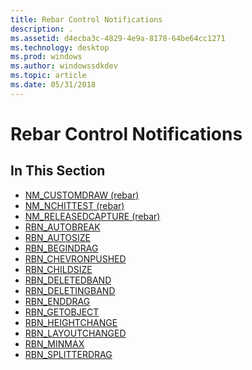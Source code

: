 ```yaml
---
title: Rebar Control Notifications
description: .
ms.assetid: d4ecba3c-4829-4e9a-8178-64be64cc1271
ms.technology: desktop
ms.prod: windows
ms.author: windowssdkdev
ms.topic: article
ms.date: 05/31/2018
---
```


# Rebar Control Notifications

## In This Section

-   [NM\_CUSTOMDRAW (rebar)](nm-customdraw-rebar.md)
-   [NM\_NCHITTEST (rebar)](nm-nchittest-rebar.md)
-   [NM\_RELEASEDCAPTURE (rebar)](nm-releasedcapture-rebar-.md)
-   [RBN\_AUTOBREAK](rbn-autobreak.md)
-   [RBN\_AUTOSIZE](rbn-autosize.md)
-   [RBN\_BEGINDRAG](rbn-begindrag.md)
-   [RBN\_CHEVRONPUSHED](rbn-chevronpushed.md)
-   [RBN\_CHILDSIZE](rbn-childsize.md)
-   [RBN\_DELETEDBAND](rbn-deletedband.md)
-   [RBN\_DELETINGBAND](rbn-deletingband.md)
-   [RBN\_ENDDRAG](rbn-enddrag.md)
-   [RBN\_GETOBJECT](rbn-getobject.md)
-   [RBN\_HEIGHTCHANGE](rbn-heightchange.md)
-   [RBN\_LAYOUTCHANGED](rbn-layoutchanged.md)
-   [RBN\_MINMAX](rbn-minmax.md)
-   [RBN\_SPLITTERDRAG](rbn-splitterdrag.md)

 

 




